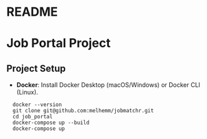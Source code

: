 # README

# Job Portal Project

## Project Setup

- **Docker**: Install Docker Desktop (macOS/Windows) or Docker CLI (Linux).
```
  docker --version
  git clone git@github.com:melhemm/jobmatchr.git
  cd job_portal
  docker-compose up --build
  docker-compose up
```
